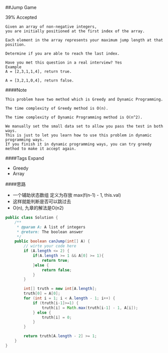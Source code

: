 ##Jump Game

39% Accepted

	Given an array of non-negative integers,
    you are initially positioned at the first index of the array.

	Each element in the array represents your maximum jump length at that position.

	Determine if you are able to reach the last index.

	Have you met this question in a real interview? Yes
	Example
	A = [2,3,1,1,4], return true.

	A = [3,2,1,0,4], return false.

####Note

	This problem have two method which is Greedy and Dynamic Programming.

	The time complexity of Greedy method is O(n).

	The time complexity of Dynamic Programming method is O(n^2).

	We manually set the small data set to allow you pass the test in both ways.
    This is just to let you learn how to use this problem in dynamic programming ways.
    If you finish it in dynamic programming ways, you can try greedy method to make it accept again.

####Tags Expand
- Greedy
- Array

####思路
- 一个辅助状态数组 定义为存放 max(f(n-1) - 1, this.val)
- 这样就能判断是否可以跳过去
- O(n), 九章的解法是O(n2)

```java
public class Solution {
    /**
     * @param A: A list of integers
     * @return: The boolean answer
     */
    public boolean canJump(int[] A) {
        // wirte your code here
        if (A.length <= 2) {
            if(A.length >= 1 && A[0] >= 1){
                return true;
            }else {
                return false;
            }
        }

        int[] truth = new int[A.length];
        truth[0] = A[0];
        for (int i = 1; i < A.length - 1; i++) {
            if (truth[i-1]>=1) {
                truth[i] = Math.max(truth[i-1] - 1, A[i]);
            } else {
                truth[i] = 0;
            }
        }

        return truth[A.length - 2] >= 1;
    }
}


```
